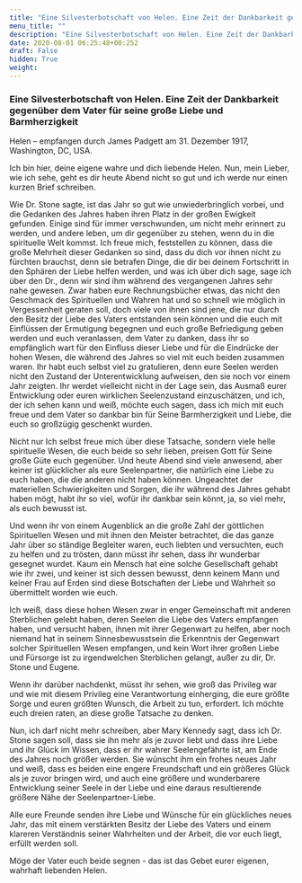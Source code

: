 ```yaml
---
title: "Eine Silvesterbotschaft von Helen. Eine Zeit der Dankbarkeit gegenüber dem Vater für seine große Liebe und Barmherzigkeit"
menu_title: ""
description: "Eine Silvesterbotschaft von Helen. Eine Zeit der Dankbarkeit gegenüber dem Vater für seine große Liebe und Barmherzigkeit"
date: 2020-08-01 06:25:48+00:252
draft: False
hidden: True
weight:
---
```

### Eine Silvesterbotschaft von Helen. Eine Zeit der Dankbarkeit gegenüber dem Vater für seine große Liebe und Barmherzigkeit

Helen – empfangen durch James Padgett am 31. Dezember 1917, Washington, DC, USA.

Ich bin hier, deine eigene wahre und dich liebende Helen. Nun, mein Lieber, wie ich sehe, geht es dir heute Abend nicht so gut und ich werde nur einen kurzen Brief schreiben.

Wie Dr. Stone sagte, ist das Jahr so gut wie unwiederbringlich vorbei, und die Gedanken des Jahres haben ihren Platz in der großen Ewigkeit gefunden. Einige sind für immer verschwunden, um nicht mehr erinnert zu werden, und andere leben, um dir gegenüber zu stehen, wenn du in die spirituelle Welt kommst. Ich freue mich, feststellen zu können, dass die große Mehrheit dieser Gedanken so sind, dass du dich vor ihnen nicht zu fürchten brauchst, denn sie betrafen Dinge, die dir bei deinem Fortschritt in den Sphären der Liebe helfen werden, und was ich über dich sage, sage ich über den Dr., denn wir sind ihm während des vergangenen Jahres sehr nahe gewesen. Zwar haben eure Rechnungsbücher etwas, das nicht den Geschmack des Spirituellen und Wahren hat und so schnell wie möglich in Vergessenheit geraten soll, doch viele von ihnen sind jene, die nur durch den Besitz der Liebe des Vaters entstanden sein können und die euch mit Einflüssen der Ermutigung begegnen und euch große Befriedigung geben werden und euch veranlassen, dem Vater zu danken, dass ihr so empfänglich wart für den Einfluss dieser Liebe und für die Eindrücke der hohen Wesen, die während des Jahres so viel mit euch beiden zusammen waren. Ihr habt euch selbst viel zu gratulieren, denn eure Seelen werden nicht den Zustand der Unterentwicklung aufweisen, den sie noch vor einem Jahr zeigten. Ihr werdet vielleicht nicht in der Lage sein, das Ausmaß eurer Entwicklung oder euren wirklichen Seelenzustand einzuschätzen, und ich, der ich sehen kann und weiß, möchte euch sagen, dass ich mich mit euch freue und dem Vater so dankbar bin für Seine Barmherzigkeit und Liebe, die euch so großzügig geschenkt wurden.

Nicht nur Ich selbst freue mich über diese Tatsache, sondern viele helle spirituelle Wesen, die euch beide so sehr lieben, preisen Gott für Seine große Güte euch gegenüber. Und heute Abend sind viele anwesend, aber keiner ist glücklicher als eure Seelenpartner, die natürlich eine Liebe zu euch haben, die die anderen nicht haben können. Ungeachtet der materiellen Schwierigkeiten und Sorgen, die ihr während des Jahres gehabt haben mögt, habt ihr so viel, wofür ihr dankbar sein könnt, ja, so viel mehr, als euch bewusst ist.

Und wenn ihr von einem Augenblick an die große Zahl der göttlichen Spirituellen Wesen und mit ihnen den Meister betrachtet, die das ganze Jahr über so ständige Begleiter waren, euch liebten und versuchten, euch zu helfen und zu trösten, dann müsst ihr sehen, dass ihr wunderbar gesegnet wurdet. Kaum ein Mensch hat eine solche Gesellschaft gehabt wie ihr zwei, und keiner ist sich dessen bewusst, denn keinem Mann und keiner Frau auf Erden sind diese Botschaften der Liebe und Wahrheit so übermittelt worden wie euch.

Ich weiß, dass diese hohen Wesen zwar in enger Gemeinschaft mit anderen Sterblichen gelebt haben, deren Seelen die Liebe des Vaters empfangen haben, und versucht haben, ihnen mit ihrer Gegenwart zu helfen, aber noch niemand hat in seinem Sinnesbewusstsein die Erkenntnis der Gegenwart solcher Spirituellen Wesen empfangen, und kein Wort ihrer großen Liebe und Fürsorge ist zu irgendwelchen Sterblichen gelangt, außer zu dir, Dr. Stone und Eugene.

Wenn ihr darüber nachdenkt, müsst ihr sehen, wie groß das Privileg war und wie mit diesem Privileg eine Verantwortung einherging, die eure größte Sorge und euren größten Wunsch, die Arbeit zu tun, erfordert. Ich möchte euch dreien raten, an diese große Tatsache zu denken.

Nun, ich darf nicht mehr schreiben, aber Mary Kennedy sagt, dass ich Dr. Stone sagen soll, dass sie ihn mehr als je zuvor liebt und dass ihre Liebe und ihr Glück im Wissen, dass er ihr wahrer Seelengefährte ist, am Ende des Jahres noch größer werden. Sie wünscht ihm ein frohes neues Jahr und weiß, dass es beiden eine engere Freundschaft und ein größeres Glück als je zuvor bringen wird, und auch eine größere und wunderbarere Entwicklung seiner Seele in der Liebe und eine daraus resultierende größere Nähe der Seelenpartner-Liebe.

Alle eure Freunde senden ihre Liebe und Wünsche für ein glückliches neues Jahr, das mit einem verstärkten Besitz der Liebe des Vaters und einem klareren Verständnis seiner Wahrheiten und der Arbeit, die vor euch liegt, erfüllt werden soll.

Möge der Vater euch beide segnen - das ist das Gebet eurer eigenen, wahrhaft liebenden Helen.
